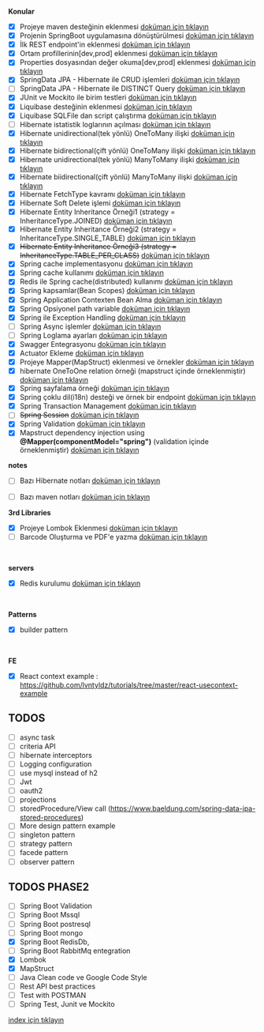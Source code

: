**Konular**
- [X] Projeye maven desteğinin eklenmesi [doküman için tıklayın](./documentation/addMavenSupportToProject.md)
- [X] Projenin SpringBoot uygulamasına dönüştürülmesi [doküman için tıklayın](./documentation/convertProjectToSpringBootApp.md)
- [X] İlk REST endpoint'in eklenmesi [doküman için tıklayın](./documentation/createFirstRestController.md)
- [X] Ortam profillerinin[dev,prod] eklenmesi [doküman için tıklayın](./documentation/createEnvironmentProfiles.md)
- [X] Properties dosyasından değer okuma[dev,prod] eklenmesi [doküman için tıklayın](./documentation/readParamFromConfigFile.md)
- [X] SpringData JPA - Hibernate ile  CRUD işlemleri [doküman için tıklayın](./documentation/CRUDWithJpaHibernate.md)
- [ ] SpringData JPA - Hibernate ile  DISTINCT Query [doküman için tıklayın](./documentation/jpaHibernateDistinctExample.md)
- [X] JUnit ve Mockito ile birim testleri [doküman için tıklayın](./documentation/unitTestWithJunitAndMockito.md)
- [X] Liquibase desteğinin eklenmesi [doküman için tıklayın](./documentation/addLiquibaseSupport.md)
- [X] Liquibase SQLFile dan script çalıştırma [doküman için tıklayın](./documentation/addLiquibaseChangesetFromSqlFileData.md)
- [ ] Hibernate istatistik loglarının açılması [doküman için tıklayın](./documentation/addStatisticalLoggingSessionEvent.md)
- [X] Hibernate unidirectional(tek yönlü) OneToMany ilişki [doküman için tıklayın](./documentation/addOneToManyUnidirectionalRelation.md)
- [X] Hibernate bidirectional(çift yönlü) OneToMany ilişki [doküman için tıklayın](./documentation/addOneToManyBidirectionalRelation.md)
- [X] Hibernate unidirectional(tek yönlü) ManyToMany ilişki [doküman için tıklayın](./documentation/addManyToManyUnidirectionalRelation.md)
- [X] Hibernate biidirectional(çift yönlü) ManyToMany ilişki [doküman için tıklayın](./documentation/addManyToManybidirectionalRelation.md)
- [X] Hibernate FetchType kavramı [doküman için tıklayın](./documentation/hibernateFetchTypes.md)
- [X] Hibernate Soft Delete işlemi [doküman için tıklayın](./documentation/hibernateSoftDetele.md)
- [X] Hibernate Entity Inheritance Örneği1 (strategy = InheritanceType.JOINED) [doküman için tıklayın](./documentation/entityInheritanceJoinedExample.md)
- [X] Hibernate Entity Inheritance Örneği2 (strategy = InheritanceType.SINGLE_TABLE) [doküman için tıklayın](./documentation/entityInheritanceSingleTableExample.md)
- [X] ~~Hibernate Entity Inheritance Örneği3 (strategy = InheritanceType.TABLE_PER_CLASS)~~ [doküman için tıklayın](./documentation/entityInheritanceTablePerClassExample.md)
- [X] Spring cache implementasyonu [doküman için tıklayın](./documentation/springCacheImpl.md)
- [X] Spring cache kullanımı [doküman için tıklayın](./documentation/springCacheExamples.md)
- [X] Redis ile Spring cache(distributed) kullanımı [doküman için tıklayın](./documentation/distributedCacheWithRedis.md)
- [X] Spring kapsamlar(Bean Scopes) [doküman için tıklayın](./documentation/springBeanScopes.md)
- [X] Spring Application Contexten Bean Alma [doküman için tıklayın](./documentation/getBeansFromAppContext.md)
- [X] Spring Opsiyonel path variable [doküman için tıklayın](./documentation/generateBarcodeAndPdf.md)
- [X] Spring ile Exception Handling [doküman için tıklayın](./documentation/exceptionHanglingWithSpring.md)
- [ ] Spring Async işlemler [doküman için tıklayın](./documentation/assAsyncExample.md)
- [ ] Spring Loglama ayarları [doküman için tıklayın](./documentation/springLoggingConfiguration.md)
- [X] Swagger Entegrasyonu [doküman için tıklayın](./documentation/swaggerIntegration.md)
- [X] Actuator Ekleme [doküman için tıklayın](./documentation/addActuator.md)
- [X] Projeye Mapper(MapStruct) eklenmesi ve örnekler  [doküman için tıklayın](./documentation/mapStructImplementationAndExample.md)
- [X] hibernate OneToOne relation örneği (mapstruct içinde örneklenmiştir) [doküman için tıklayın](./documentation/mapStructImplementationAndExample.md)
- [X] Spring sayfalama örneği  [doküman için tıklayın](./documentation/springPagingExample.md)
- [X] Spring çoklu dil(i18n) desteği ve örnek bir endpoint  [doküman için tıklayın](./documentation/springBootInternalization.md)
- [X] Spring Transaction Management [doküman için tıklayın](./documentation/springTransactionManagement.md)
- [ ] ~~Spring Session~~ [doküman için tıklayın](./documentation/springBootSession.md)
- [X] Spring Validation [doküman için tıklayın](./documentation/springValidationExample.md)
- [X] Mapstruct dependency injection using **@Mapper(componentModel="spring")** (validation içinde örneklenmiştir) [doküman için tıklayın](./documentation/springValidationExample.md)

**notes**
- [ ] Bazı Hibernate notları [doküman için tıklayın](./documentation/hibernateRelationNotes.md)
- [ ] Bazı maven notları [doküman için tıklayın](./documentation/mavenNotes.md)


**3rd Libraries**
- [X] Projeye Lombok Eklenmesi [doküman için tıklayın](./documentation/addLombokToProject.md)
- [ ] Barcode Oluşturma ve PDF'e yazma [doküman için tıklayın](./documentation/generateBarcodeAndPdf.md)
<br/>

**servers**
- [X] Redis kurulumu [doküman için tıklayın](./documentation/dockerRedisExample.md)
<br/>

**Patterns**
- [X] builder pattern
<br/>

**FE**
- [X] React context example : https://github.com/lvntyldz/tutorials/tree/master/react-usecontext-example 

## TODOS
- [ ] async task 
- [ ] criteria API
- [ ] hibernate interceptors
- [ ] Logging configuration
- [ ] use mysql instead of h2
- [ ] Jwt
- [ ] oauth2
- [ ] projections
- [ ] storedProcedure/View call (https://www.baeldung.com/spring-data-jpa-stored-procedures)
- [ ] More design pattern example
- [ ] singleton pattern
- [ ] strategy pattern
- [ ] facede pattern
- [ ] observer pattern

## TODOS PHASE2
- [ ] Spring Boot Validation
- [ ] Spring Boot Mssql
- [ ] Spring Boot postresql
- [ ] Spring Boot mongo
- [x] Spring Boot RedisDb,
- [ ] Spring Boot RabbitMq entegration
- [x] Lombok
- [x] MapStruct
- [ ] Java Clean code ve Google Code Style
- [ ] Rest API best practices
- [ ] Test with POSTMAN 
- [ ] Spring Test, Junit ve Mockito

[index için tıklayın](../README.md)
